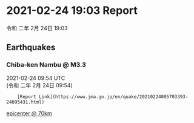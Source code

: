 # 2021-02-24 19:03 Report
令和 二年 2月 24日 19:03

## Earthquakes
### Chiba-ken Nambu @ M3.3
2021-02-24 09:54 UTC  
        (令和 二年 2月 24日 09:54)
  
        [Report Link](https://www.jma.go.jp/en/quake/20210224005703393-24095431.html)  
[epicenter @ 70km](https://www.google.com/maps/place/35°06'00%22+139°54'00%22/@35.1,139.9,17z/data=!3m1!4b1!4m5!3m4!1s0x0:0x0!8m2!3d35.1!4d139.9)
